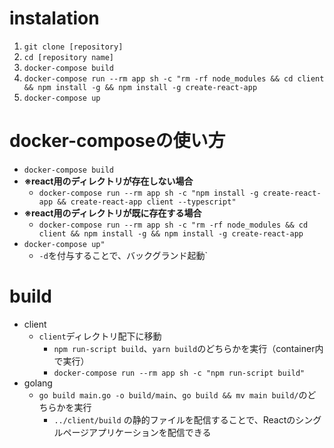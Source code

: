 # instalation
1. `git clone [repository]`
2. `cd [repository name]`
3. `docker-compose build`
4. `docker-compose run --rm app sh -c "rm -rf node_modules && cd client && npm install -g && npm install -g create-react-app`
5. `docker-compose up`


# docker-composeの使い方
- `docker-compose build`
- **※react用のディレクトリが存在しない場合**
  - `docker-compose run --rm app sh -c "npm install -g create-react-app && create-react-app client --typescript"`
- **※react用のディレクトリが既に存在する場合**
  - `docker-compose run --rm app sh -c "rm -rf node_modules && cd client && npm install -g && npm install -g create-react-app`
- `docker-compose up"`
  - `-d`を付与することで、バックグランド起動`
# build
- client
  - `client`ディレクトリ配下に移動
    - `npm run-script build`、`yarn build`のどちらかを実行（container内で実行）
    - `docker-compose run --rm app sh -c "npm run-script build"`
- golang
  - `go build main.go -o build/main`、`go build && mv main build/`のどちらかを実行
    - `../client/build` の静的ファイルを配信することで、Reactのシングルページアプリケーションを配信できる

